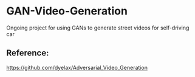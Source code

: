 # GAN-Video-Generation
Ongoing project for using GANs to generate street videos for self-driving car


## Reference:
https://github.com/dyelax/Adversarial_Video_Generation
